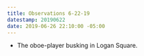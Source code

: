 ```yaml
---
title: Observations 6-22-19
datestamp: 20190622
date: 2019-06-26 22:10:00 -05:00
---
```


- The oboe-player busking in Logan Square.
